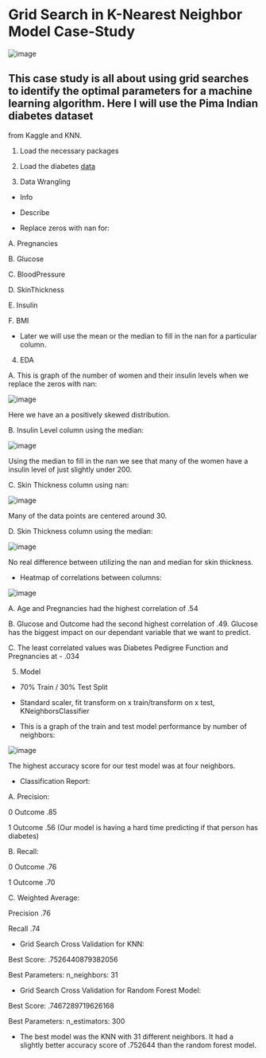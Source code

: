 # Grid Search in K-Nearest Neighbor Model Case-Study

![image](https://user-images.githubusercontent.com/86930309/228668393-7ded6d4a-7981-431c-b39a-72099b8ad380.png)

## This case study is all about using grid searches to identify the optimal parameters for a machine learning algorithm. Here I will use the Pima Indian diabetes dataset 
from Kaggle and KNN.

1. Load the necessary packages

2. Load the diabetes [data](https://github.com/GHASS19/Grid-Search-in-KNN-Model-Case-Study/blob/main/Data/Grid%20Search%20in%20KNN%20(Diabetes).csv)

3. Data Wrangling

- Info

- Describe

- Replace zeros with nan for: 

 A. Pregnancies 
 
 B. Glucose
 
 C. BloodPressure 
 
 D. SkinThickness
 
 E. Insulin 
 
 F. BMI
 
 - Later we will use the mean or the median to fill in the nan for a particular column.

4. EDA

 A. This is graph of the number of women and their insulin levels when we replace the zeros with nan:

![image](https://user-images.githubusercontent.com/86930309/228964218-bed616ad-bde2-4011-a9ee-947d711f48e0.png)

Here we have an a positively skewed distribution.

B. Insulin Level column using the median:

![image](https://user-images.githubusercontent.com/86930309/228964679-c604a203-5432-4628-bf9d-b71c629f9305.png)

Using the median to fill in the nan we see that many of the women have a insulin level of just slightly under 200.

C. Skin Thickness column using nan:

![image](https://user-images.githubusercontent.com/86930309/228957515-b36804e4-d3ac-4eac-a984-93839d53c35a.png)

Many of the data points are centered around 30.

D. Skin Thickness column using the median:

![image](https://user-images.githubusercontent.com/86930309/228958133-99615dd4-c191-4e3c-80fe-566c4e7e628a.png)

No real difference between utilizing the nan and median for skin thickness.

- Heatmap of correlations between columns:

![image](https://user-images.githubusercontent.com/86930309/228965556-39bae256-1e01-432a-93c2-963a4e1d543c.png)

A. Age and Pregnancies had the highest correlation of .54

B. Glucose and Outcome had the second highest correlation of .49. Glucose has the biggest impact on our dependant variable that we want to predict.

C. The least correlated values was Diabetes Pedigree Function and Pregnancies at - .034

5. Model

- 70% Train / 30% Test Split

- Standard scaler, fit transform on x train/transform on x test, KNeighborsClassifier

- This is a graph of the train and test model performance by number of neighbors:

![image](https://user-images.githubusercontent.com/86930309/228968837-eff49794-58a6-45c1-a347-93ac98fb328b.png)

The highest accuracy score for our test model was at four neighbors.

- Classification Report:

A. Precision:
 
0 Outcome .85

1 Outcome .56 (Our model is having a hard time predicting if that person has diabetes)

B. Recall:

0 Outcome .76

1 Outcome .70 

C. Weighted Average:

Precision .76

Recall .74

- Grid Search Cross Validation for KNN:

Best Score: .7526440879382056

Best Parameters: n_neighbors: 31

- Grid Search Cross Validation for Random Forest Model:

Best Score: .7467289719626168

Best Parameters: n_estimators: 300

- The best model was the KNN with 31 different neighbors. It had a slightly better accuracy score of .752644 than the random forest model.



